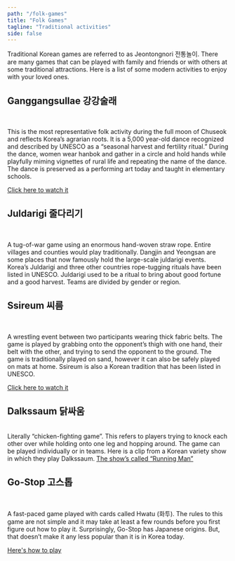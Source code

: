 ```yaml
---
path: "/folk-games"
title: "Folk Games"
tagline: "Traditional activities"
side: false
---
```


<p>
Traditional Korean games are referred to as Jeontongnori 전통놀이. There are many games that can be played with family and friends or with others at some traditional attractions.
Here is a list of some modern activities to enjoy with your loved ones.
</p>

<h2 class="blog-header--2">Ganggangsullae 강강술래</h2></br>
 <p>
 This is the most representative folk activity during the full moon of Chuseok and reflects Korea’s agrarian roots. It is a 5,000 year-old dance recognized and described by UNESCO as a “seasonal harvest and fertility ritual.” During the dance, women wear hanbok and gather in a circle and hold hands while playfully miming vignettes of rural life and repeating the name of the dance. The dance is preserved as a performing art today and taught in elementary schools. 
 </p>
<a href="https://www.youtube.com/watch?v=6D73WBzzEG4">Click here to watch it</a>

<h2 class="blog-header--2">Juldarigi 줄다리기</h2></br>
<p>
A tug-of-war game using an enormous hand-woven straw rope. Entire villages and counties would play traditionally. Dangjin and Yeongsan are some places that now famously hold the large-scale juldarigi events. Korea’s Juldarigi and three other countries rope-tugging rituals have been listed in UNESCO. Juldarigi used to be a ritual to bring about good fortune and a good harvest. Teams are divided by gender or region.
</p>

<h2 class="blog-header--2">Ssireum 씨름</h2></br>
<p>
A wrestling event between two participants wearing thick fabric belts. The game is played by grabbing onto the opponent’s thigh with one hand, their belt with the other, and trying to send the opponent to the ground. The game is traditionally played on sand, however it can also be safely played on mats at home. Ssireum is also a Korean tradition that has been listed in UNESCO.
</p>
<a href="https://www.youtube.com/watch?v=Vy1PFvDCE0Q">Click here to watch it</a>

<h2 class="blog-header--2">Dalkssaum 닭싸움</h2></br>
Literally “chicken-fighting game”. This refers to players trying to knock each other over while holding onto one leg and hopping around. The game can be played individually or in teams. 
Here is a clip from a Korean variety show in which they play Dalkssaum. <a href="https://www.youtube.com/watch?v=oXnPXjWMXps">The show’s called “Running Man”</a>

<h2 class="blog-header--2">Go-Stop 고스톱</h2></br>
 <p>
 A fast-paced game played with cards called Hwatu (화투). The rules to this game are not simple and it may take at least a few rounds before you first figure out how to play it. Surprisingly, Go-Stop has Japanese origins. But, that doesn’t make it any less popular than it is in Korea today. 
 </p>
 <a href="https://www.youtube.com/watch?v=hHfFPCKJ22o">Here's how to play</a>

 


